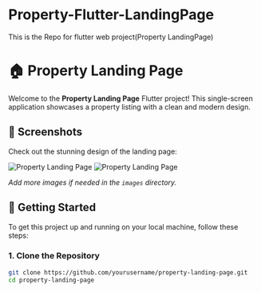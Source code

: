 # Property-Flutter-LandingPage
 This is the Repo for flutter web project(Property LandingPage)
# 🏠 Property Landing Page

Welcome to the **Property Landing Page** Flutter project! This single-screen application showcases a property listing with a clean and modern design.

## 📸 Screenshots

Check out the stunning design of the landing page:

![Property Landing Page](images/screenshot1.png)
![Property Landing Page](images/screenshot2.png)

*Add more images if needed in the `images` directory.*

## 🚀 Getting Started

To get this project up and running on your local machine, follow these steps:

### 1. Clone the Repository

```bash
git clone https://github.com/yourusername/property-landing-page.git
cd property-landing-page
